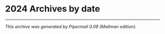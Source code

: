 






2024 Archives by date
=====================







---


*This archive was generated by
 Pipermail 0.09 (Mailman edition).*




